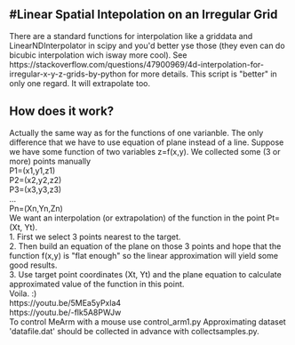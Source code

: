 <H2>#Linear Spatial Intepolation on an Irregular Grid<br></H2>
There are a standard functions for interpolation like a griddata and LinearNDInterpolator in scipy and you'd better yse those (they even can do bicubic interpolation wich isway more cool). See https://stackoverflow.com/questions/47900969/4d-interpolation-for-irregular-x-y-z-grids-by-python for more details. This script is "better" in only one regard. It will extrapolate too.

<H2>How does it work?<br></H2>
Actually the same way as for the functions of one varianble. The only difference that we have to use equation of plane instead of a line.
Suppose we have some function of two variables z=f(x,y). We collected some (3 or more)  points manually <br>
P1=(x1,y1,z1) <br>
P2=(x2,y2,z2)<br>
P3=(x3,y3,z3) <br>
 ... <br>
Pn=(Xn,Yn,Zn)<br>
We want an interpolation (or extrapolation) of the function in the point Pt=(Xt, Yt).<br>
1. First we select 3 points nearest to the target. <br>
2. Then build an equation of the plane on those 3 points and hope that the function f(x,y) is "flat enough" so the linear approximation will yield some good results.<br>
3. Use target point coordinates (Xt, Yt) and the plane equation to calculate approximated value of the function in this point.<br>
Voila. :)<br>
https://youtu.be/5MEa5yPxla4 <br>
https://youtu.be/-flk5A8PWJw <br>
To control MeArm with a mouse use control_arm1.py
Approximating dataset 'datafile.dat' should be collected in advance with collectsamples.py.
